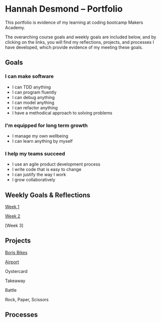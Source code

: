 # Hannah Desmond – Portfolio

This portfolio is evidence of my learning at coding bootcamp Makers Academy.

The overarching course goals and weekly goals are included below, and by clicking on the links, you will find my reflections, projects, and processes I have developed, which provide evidence of my meeting these goals. 

## Goals

### **I can make software**

- I can TDD anything
- I can program fluently
- I can debug anything
- I can model anything
- I can refactor anything
- I have a methodical approach to solving problems

### **I'm equipped for long term growth**

- I manage my own wellbeing
- I can learn anything by myself

### **I help my teams succeed**

- I use an agile product development process
- I write code that is easy to change
- I can justify the way I work
- I grow collaboratively

## Weekly Goals & Reflections
[Week 1](goals/weekly/week-1.md)

[Week 2](goals/weekly/week-2.md)

[Week 3]

## Projects
[Boris Bikes](projects/boris-bikes.md)

[Airport](/projects/airport-challenge.md)

Oystercard

Takeaway

Battle

Rock, Paper, Scissors

## Processes



